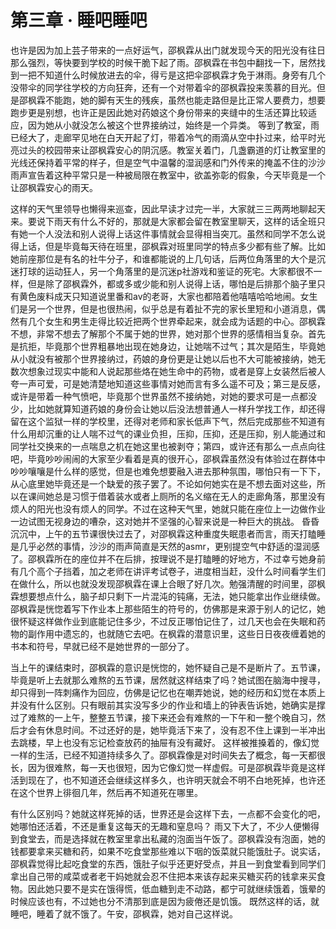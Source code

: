 # 第三章 · 睡吧睡吧

也许是因为加上芸子带来的一点好运气，邵枫霖从出门就发现今天的阳光没有往日那么强烈，等快要到学校的时候干脆下起了雨。邵枫霖在书包中翻找一下，居然找到一把不知道什么时候放进去的伞，得亏是这把伞邵枫霖才免于淋雨。身旁有几个没带伞的同学往学校的方向狂奔，还有一个对带着伞的邵枫霖投来羡慕的目光。但是邵枫霖不能跑，她的脚有天生的残疾，虽然也能走路但是比正常人要费力，想要跑步更是别想，也许正是因此她对药娘这个身份带来的夹缝中的生活还算比较适应，因为她从小就没怎么被这个世界接纳过，始终是一个异类。
等到了教室，雨已经大了，走廊罕见地在白天开起了灯，带着冷气的雨滴从空中扑过来，给平时光亮过头的校园带来让邵枫霖安心的阴沉感。教室关着门，几盏霸道的灯让教室里的光线还保持着平常的样子，但是空气中温馨的湿润感和门外传来的掩盖不住的沙沙雨声宣告着这种平常只是一种被局限在教室中，欲盖弥彰的假象，今天毕竟是一个让邵枫霖安心的雨天。

这样的天气里领导也懒得来巡查，因此早读才过完一半，大家就三三两两地聊起天来。要说下雨天有什么不好的，那就是大家都会留在教室里聊天，这样的话全班只有她一个人没法和别人说得上话这件事情就会显得相当突兀。虽然和同学不怎么说得上话，但是毕竟每天待在班里，邵枫霖对班里同学的特点多少都有些了解。比如她前座那位是有名的社牛分子，和谁都能说的上几句话，后两位角落里的大个是沉迷打球的运动狂人，另一个角落里的是沉迷p社游戏和鉴证的死宅。大家都很不一样，但是除了邵枫霖外，都或多或少能和别人说得上话，哪怕是后排那个脑子里只有黄色废料成天只知道说里番和av的老哥，大家也都陪着他嘻嘻哈哈地闹。女生们是另一个世界，但是也很热闹，似乎总是有着扯不完的家长里短和小道消息，偶然有几个女生和男生走得比较近把两个世界牵起来，就会成为话题的中心。邵枫霖不想，非常不想去了解那个不属于她的世界，她对那个世界的感情相当复杂。首先是抗拒，毕竟那个世界粗暴地出现在她身边，让她喘不过气；其次是陌生，毕竟她从小就没有被那个世界接纳过，药娘的身份更是让她以后也不大可能被接纳，她无数次想象过现实中能和人说起那些烙在她生命中的药物，或者是穿上女装然后被人夸一声可爱，可是她清楚地知道这些事情对她而言有多么遥不可及；第三是反感，或许是带着一种气愤吧，毕竟那个世界虽然不接纳她，对她的要求可是一点都没少，比如她就算知道药娘的身份会让她以后没法想普通人一样升学找工作，却还得留在这个监狱一样的学校里，还得对老师和家长低声下气，然后完成那些不知道有什么用却沉重的让人喘不过气的课业负担，压抑，压抑，还是压抑，别人能通过和同学社交换来的一点喘息之机在她这里也被剥夺；第四，或许还有那么一点点向往吧，毕竟吵吵闹闹的大家至少看着是真的很开心，邵枫霖虽然没有体验过在群体中吵吵嚷嚷是什么样的感觉，但是也难免想要融入进去那种氛围，哪怕只有一下下，从心底里她毕竟还是一个缺爱的孩子罢了。不论如何她实在是不想去面对这些，所以在课间她总是习惯于借着装水或者上厕所的名义缩在无人的走廊角落，那里没有烦人的阳光也没有烦人的同学。不过在这种天气里，她就只能在座位上一边做作业一边试图无视身边的嘈杂，这对她并不坚强的心智来说是一种巨大的挑战。
昏昏沉沉中，上午的五节课很快过去了，对邵枫霖这种重度失眠患者而言，雨天打瞌睡是几乎必然的事情，沙沙的雨声简直是天然的asmr，更别提空气中舒适的湿润感了。邵枫霖所在的座位并不在后排，按理说不是打瞌睡的好地方，不过幸亏她身前有几个高个子挡着，加之老师在讲评考试卷子，进度相当赶，没什么时间看学生们在做什么，所以也就没发现邵枫霖在课上合眼了好几次。勉强清醒的时间里，邵枫霖想要想点什么，脑子却只剩下一片混沌的钝痛，无法，她只能拿出作业继续做。邵枫霖是恍惚着写下作业本上那些陌生的符号的，仿佛那是来源于别人的记忆，她很怀疑这样做作业到底能记住多少，不过反正哪怕记住了，过几天也会在失眠和药物的副作用中遗忘的，也就随它去吧。在枫霖的潜意识里，这些日日夜夜缠着她的书本和符号，早就已经不是她世界的一部分了。

当上午的课结束时，邵枫霖的意识是恍惚的，她怀疑自己是不是断片了。五节课，毕竟是听上去就那么难熬的五节课，居然就这样结束了吗？她试图在脑海中搜寻，却只得到一阵刺痛作为回应，仿佛是记忆也在嘲弄她说，她的经历和幻觉在本质上并没有什么区别。只有眼前其实没写多少的作业和墙上的钟表告诉她，她确实是撑过了难熬的一上午，整整五节课，接下来还会有难熬的一下午和一整个晚自习，然后才会有休息时间。不过还好的是，她毕竟活下来了，没有忍不住上课到一半冲出去跳楼，早上也没有忘记检查放药的抽屉有没有藏好。
这样被推搡着的，像幻觉一样的生活，已经不知道持续多久了。邵枫霖像是对时间失去了概念，每一天都很长，因为很难熬，每一天也很短，因为它像幻觉一样虚假。可是邵枫霖毕竟是这样活到现在了，也不知道还会继续这样多久，也许明天就会不明不白地死掉，也许还在这个世界上徘徊几年，然后再不知道死在哪里。

有什么区别吗？她就这样死掉的话，世界还是会这样下去，一点都不会变化的吧，她哪怕还活着，不还是重复这每天的无趣和窒息吗？
雨又下大了，不少人便懒得到食堂去，而是选择就在教室里拿出私藏的泡面当午饭了。邵枫霖没有泡面，她的钱都要拿来买糖和药，如果不吃食堂那些难以下咽的饭菜就只能饿肚子。说实话，邵枫霖觉得比起吃食堂的东西，饿肚子似乎还更好受点，并且一到食堂看到同学们拿出自己带的咸菜或者老干妈她就会忍不住把本来该存起来买糖买药的钱拿来买食物。因此她只要不是实在饿得慌，低血糖到走不动路，都宁可就继续饿着，饿晕的时候应该也有，不过她也分不清那到底是因为疲倦还是饥饿。
既然这样的话，就睡吧，睡着了就不饿了。午安，邵枫霖，她对自己这样说。

